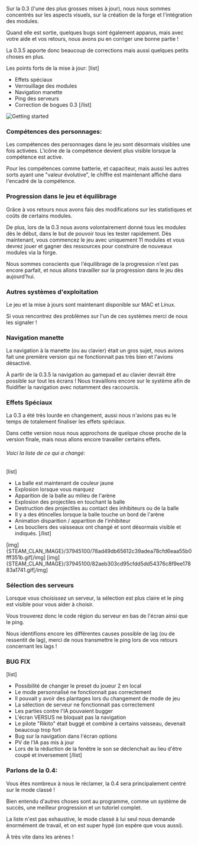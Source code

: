 Sur la 0.3 (l'une des plus grosses mises à jour), nous nous sommes concentrés sur les aspects visuels, sur la création de la forge et l'intégration des modules.

Quand elle est sortie, quelques bugs sont également apparus, mais avec votre aide et vos retours, nous avons pu en corriger une bonne partie !

La 0.3.5 apporte donc beaucoup de corrections mais aussi quelques petits choses en plus.

Les points forts de la mise à jour:
[list]
* Effets spéciaux
* Verrouillage des modules
* Navigation manette
* Ping des serveurs
* Correction de bogues 0.3
[/list]


<img src="img/02.png" alt="Getting started"/>

### Compétences des personnages:
Les compétences des personnages dans le jeu sont désormais visibles une fois activées.
L'icône de la compétence devient plus visible lorsque la compétence est active.

Pour les compétences comme batterie, et capaciteur, mais aussi les autres sorts ayant une "valeur évolutive", le chiffre est maintenant affiché dans l'encadré de la compétence.

### Progression dans le jeu et équilibrage
Grâce à vos retours nous avons fais des modifications sur les statistiques et coûts de certains modules.

De plus, lors de la 0.3 nous avons volontairement donné tous les modules dès le début, dans le but de pouvoir tous les tester rapidement.
Dès maintenant, vous commencez le jeu avec uniquement 11 modules et vous devrez jouer et gagner des ressources pour construire de nouveaux modules via la forge.

Nous sommes conscients que l'équilibrage de la progression n'est pas encore parfait, et nous allons travailler sur la progression dans le jeu dès aujourd'hui.

### Autres systèmes d'exploitation
Le jeu et la mise à jours sont maintenant disponible sur MAC et Linux.

Si vous rencontrez des problèmes sur l'un de ces systèmes merci de nous les signaler !

### Navigation manette
La navigation à la manette (ou au clavier) était un gros sujet, nous avions fait une première version qui ne fonctionnait pas très bien et l'avions désactivé.

À partir de la 0.3.5 la navigation au gamepad et au clavier devrait être possible sur tout les écrans !
Nous travaillons encore sur le système afin de fluidifier la navigation avec notamment des raccourcis.

### Effets Spéciaux
La 0.3 a été très lourde en changement, aussi nous n'avions pas eu le temps de totalement finaliser les effets spéciaux.

Dans cette version nous nous approchons de quelque chose proche de la version finale, mais nous allons encore travailler certains effets.

###### Voici la liste de ce qui a changé: 
[list]
* La balle est maintenant de couleur jaune
* Explosion lorsque vous marquez
* Apparition de la balle au milieu de l'arène
* Explosion des projectiles en touchant la balle
* Destruction des projectiles au contact des inhibiteurs ou de la balle
* Il y a des étincelles lorsque la balle touche un bord de l'arène
* Animation disparition / apparition de l'inhibiteur
* Les boucliers des vaisseaux ont changé et sont désormais visible et indiqués.
[/list]

[img]{STEAM_CLAN_IMAGE}/37945100/78ad49db65612c39adea78cfd6eaa55b0fff351b.gif[/img]
[img]{STEAM_CLAN_IMAGE}/37945100/82aeb303cd95cfdd5dd54376c8f9ee17883a1741.gif[/img]

### Sélection des serveurs
Lorsque vous choisissez un serveur, la sélection est plus claire et le ping est visible pour vous aider à choisir.

Vous trouverez donc le code région du serveur en bas de l'écran ainsi que le ping.

Nous identifions encore les différentes causes possible de lag (ou de ressentit de lag), merci de nous transmettre le ping lors de vos retours concernant les lags !

### BUG FIX
[list]
* Possibilité de changer le preset du joueur 2 en local
* Le mode personnalisé ne fonctionnait pas correctement
* Il pouvait y avoir des plantages lors du changement de mode de jeu
* La sélection de serveur ne fonctionnait pas correctement
* Les parties contre l'IA pouvaient bugger
* L'écran VERSUS ne bloquait pas la navigation
* Le pilote "Rikito" était buggé et combiné à certains vaisseau, devenait beaucoup trop fort
* Bug sur la navigation dans l'écran options
* PV de l'IA pas mis à jour
* Lors de la réduction de la fenêtre le son se déclenchait au lieu d'être coupé et inversement
[/list]


### Parlons de la 0.4:
Vous êtes nombreux à nous le réclamer, la 0.4 sera principalement centré sur le mode classé !

Bien entendu d'autres choses sont au programme, comme un système de succès, une meilleur progression et un tutoriel complet.

La liste n'est pas exhaustive, le mode classé à lui seul nous demande énormément de travail, et on est super hypé (on espère que vous aussi).

À très vite dans les arènes !